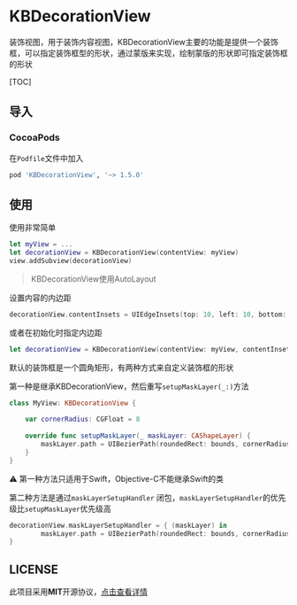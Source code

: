 # KBDecorationView

装饰视图，用于装饰内容视图，KBDecorationView主要的功能是提供一个装饰框，可以指定装饰框型的形状，通过蒙版来实现，绘制蒙版的形状即可指定装饰框的形状

[TOC]



## 导入

### CocoaPods

在`Podfile`文件中加入

```ruby
pod 'KBDecorationView', '~> 1.5.0'
```



## 使用

使用非常简单

```swift
let myView = ...
let decorationView = KBDecorationView(contentView: myView)
view.addSubview(decorationView)
```

> KBDecorationView使用AutoLayout

设置内容的内边距

```swift
decorationView.contentInsets = UIEdgeInsets(top: 10, left: 10, bottom: 10, right: 10);
```

或者在初始化时指定内边距

```swift
let decorationView = KBDecorationView(contentView: myView, contentInsets: UIEdgeInsets(top: 10, left: 15, bottom: 10, right: 15)
```

默认的装饰框是一个圆角矩形，有两种方式来自定义装饰框的形状

第一种是继承KBDecorationView，然后重写`setupMaskLayer(_:)`方法

```swift
class MyView: KBDecorationView {            
  
    var cornerRadius: CGFloat = 8
    
    override func setupMaskLayer(_ maskLayer: CAShapeLayer) {
        maskLayer.path = UIBezierPath(roundedRect: bounds, cornerRadius: cornerRadius).cgPath
    }
}
```

⚠️ 第一种方法只适用于Swift，Objective-C不能继承Swift的类

第二种方法是通过`maskLayerSetupHandler` 闭包，`maskLayerSetupHandler`的优先级比`setupMaskLayer`优先级高

```swift
decorationView.maskLayerSetupHandler = { (maskLayer) in		 
		maskLayer.path = UIBezierPath(roundedRect: bounds, cornerRadius: cornerRadius).cgPath;
}
```



## LICENSE

此项目采用**MIT**开源协议，[点击查看详情](LICENSE)

